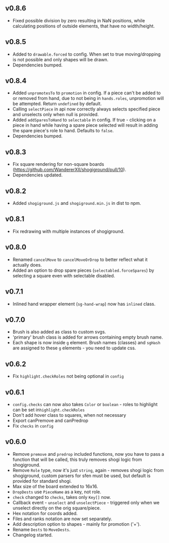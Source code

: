 ## v0.8.6

- Fixed possible division by zero resulting in NaN positions, while calculating positions of outside elements, that have no width/height.

## v0.8.5

- Added to `drawable.forced` to config. When set to true moving/dropping is not possible and only shapes will be drawn.
- Dependencies bumped.

## v0.8.4

- Added `unpromotesTo` to `promotion` in config. If a piece can't be added to or removed from hand, due to not being in `hands.roles`, unpromotion will be attempted. Return `undefined` by default.
- Calling `selectPiece` in api now correctly always selects specified piece and unselects only when null is provided.
- Added `addSparesToHand` to `selectable` in config. If true - clicking on a piece in hand while having a spare piece selected will result in adding the spare piece's role to hand. Defaults to `false`.
- Dependencies bumped.

## v0.8.3

- Fix square rendering for non-square boards (https://github.com/WandererXII/shogiground/pull/10).
- Dependencies updated.

## v0.8.2

- Added `shogiground.js` and `shogiground.min.js` in dist to npm.

## v0.8.1

- Fix redrawing with multiple instances of shogiground.

## v0.8.0

- Renamed `cancelMove` to `cancelMoveOrDrop` to better reflect what it actually does.
- Added an option to drop spare pieces (`selectabled.forceSpares`) by selecting a square even with selectable disabled.

## v0.7.1

- Inlined hand wrapper element (`sg-hand-wrap`) now has `inlined` class.

## v0.7.0

- Brush is also added as class to custom svgs.
- 'primary' brush class is added for arrows containing empty brush name.
- Each shape is now inside `g` element. Brush names (classes) and `sgHash` are assigned to these `g` elements - you need to update css.

## v0.6.2

- Fix `highlight.checkRoles` not being optional in `config`

## v0.6.1

- `config.checks` can now also takes `Color` or `boolean` - roles to highlight can be set in`highlight.checkRoles`
- Don't add hover class to squares, when not necessary
- Export canPremove and canPredrop
- Fix `checks` in `config`

## v0.6.0

- Remove `premove` and `predrop` included functions, now you have to pass a function that will be called, this truly removes shogi logic from shogiground.
- Remove `Role` type, now it's just `string`, again - removes shogi logic from shogiground, custom parsers for sfen must be used, but default is provided for standard shogi.
- Max size of the board extended to 16x16.
- `DropDests` use `PieceName` as a key, not role.
- `check` changed to `checks`, takes only `Key[]` now.
- Callback event - `unselect` and `unselectPiece` - triggered only when we unselect directly on the orig square/piece.
- Hex notation for coords added.
- Files and ranks notation are now set separately.
- Add description option to shapes - mainly for promotion ('+').
- Rename `Dests` to `MoveDests`.
- Changelog started.
